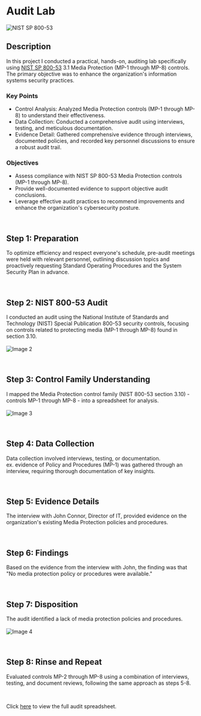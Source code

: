 # Audit Lab

![NIST SP 800-53](https://github.com/Manny-D/Audit-Lab/assets/99146530/145a0433-edb4-4776-a11a-8d88318433f4)


## Description

In this project I conducted a practical, hands-on, auditing lab specifically using [NIST SP 800-53](https://nvlpubs.nist.gov/nistpubs/SpecialPublications/NIST.SP.800-53r5.pdf) 3.1 Media Protection (MP-1 through MP-8) controls.
The primary objective was to enhance the organization's information systems security practices.
    
### Key Points
  - Control Analysis: Analyzed Media Protection controls (MP-1 through MP-8) to understand their effectiveness.
  - Data Collection: Conducted a comprehensive audit using interviews, testing, and meticulous documentation.
  - Evidence Detail: Gathered comprehensive evidence through interviews, documented policies, and recorded key personnel discussions to ensure a robust audit trail.

### Objectives
  - Assess compliance with NIST SP 800-53 Media Protection controls (MP-1 through MP-8).
  - Provide well-documented evidence to support objective audit conclusions.
  - Leverage effective audit practices to recommend improvements and enhance the organization's cybersecurity posture.
     
<br>


## Step 1: Preparation
To optimize efficiency and respect everyone's schedule, pre-audit meetings were held with relevant personnel, outlining discussion topics and proactively requesting Standard Operating Procedures and the System Security Plan in advance. <br>

<br>

## Step 2: NIST 800-53 Audit
I conducted an audit using the National Institute of Standards and Technology (NIST) Special Publication 800-53 security controls, focusing on controls related to protecting media (MP-1 through MP-8) found in section 3.10. <br>
<br>
![Image 2](https://github.com/Manny-D/Audit-Lab/assets/99146530/b4298a7b-c8cb-4e7f-a540-7c7092572869) <br>

<br>

## Step 3: Control Family Understanding 
I mapped the Media Protection control family (NIST 800-53 section 3.10) - controls MP-1 through MP-8 - into a spreadsheet for analysis. <br>
<br>
![Image 3](https://github.com/Manny-D/Audit-Lab/assets/99146530/eeabce8d-f6b5-4e15-a74d-ec3f348b051e) <br>

<br>

## Step 4: Data Collection
Data collection involved interviews, testing, or documentation. <br>
ex. evidence of Policy and Procedures (MP-1) was gathered through an interview, requiring thorough documentation of key insights. <br>

<br>

## Step 5: Evidence Details  
The interview with John Connor, Director of IT, provided evidence on the organization's existing Media Protection policies and procedures. <br>

<br>

## Step 6: Findings
Based on the evidence from the interview with John, the finding was that "No media protection policy or procedures were available." <br>

<br>

## Step 7: Disposition
The audit identified a lack of media protection policies and procedures. <br>
<br>
![Image 4](https://github.com/Manny-D/Audit-Lab/assets/99146530/5d4bb0ae-b4ae-481d-909d-02c2576a0f5c)

<br>

## Step 8: Rinse and Repeat  
Evaluated controls MP-2 through MP-8 using a combination of interviews, testing, and document reviews, following the same approach as steps 5-8. <br>

<br>

Click [here](https://docs.google.com/spreadsheets/d/17433iyECdZrIzeGKufFavIlnTmdRoH_V/edit#gid=1504451304) to view the full audit spreadsheet.
